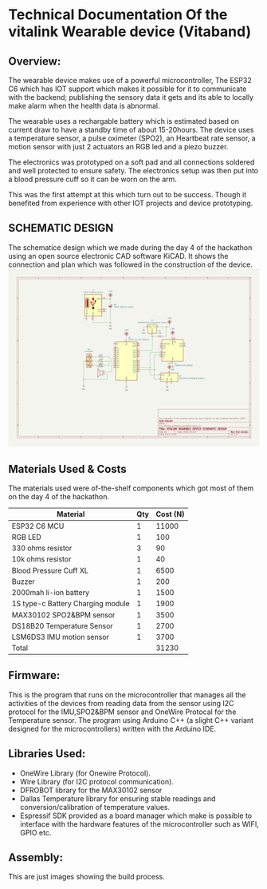 # Technical Documentation Of the vitalink Wearable device (Vitaband)

## Overview:
The wearable device makes use of a powerful microcontroller, The ESP32 C6 which has IOT support which makes it possible for it to communicate with the backend; publishing the sensory data it gets and its able to locally make alarm when the health data is abnormal.

The wearable uses a rechargable battery which is estimated based on current draw to have a standby time of about 15-20hours. The device uses a temperature sensor, a pulse oximeter (SPO2), an Heartbeat rate sensor, a motion sensor with just 2 actuators an RGB led and a piezo buzzer.

The electronics was prototyped on a soft pad and all connections soldered and well protected to ensure safety. The electronics setup was then put into a blood pressure cuff so it can be worn on the arm.

This was the first attempt at this which turn out to be success. Though it benefited from experience with other IOT projects and device prototyping.


## SCHEMATIC DESIGN
The schematice design which we made during the day 4 of the hackathon using an open source electronic CAD software KiCAD. It shows the connection and plan which was followed in the construction of the device.
![](Vitalink_wearable_schematic/schematic.jpg)

## Materials Used & Costs
The materials used were of-the-shelf components which got most of them on the day 4 of the hackathon.

| Material | Qty | Cost (N) |
|---|---|---|
|ESP32 C6 MCU| 1| 11000|
|RGB LED| 1 | 100|
|330 ohms resistor| 3 | 90|
|10k ohms resistor| 1 | 40|
|Blood Pressure Cuff XL|1 | 6500|
|Buzzer| 1 | 200|
|2000mah li-ion battery| 1 | 1500|
|1S type-c Battery Charging module| 1 | 1900|
|MAX30102 SPO2&BPM sensor| 1| 3500|
|DS18B20 Temperature Sensor| 1| 2700|
|LSM6DS3 IMU motion sensor| 1 | 3700|
|Total|| 31230|

## Firmware:
This is the program that runs on the microcontroller that manages all the activities of the devices from reading data from the sensor using I2C protocol for the IMU,SPO2&BPM sensor and OneWire Protocal for the Temperature sensor. The program using Arduino C++ (a slight C++ variant designed for the microcontrollers) written with the Arduino IDE.

## Libraries Used:
- OneWire Library (for Onewire Protocol).
- Wire Library (for I2C protocol communication).
- DFROBOT library for the MAX30102 sensor
- Dallas Temperature library for ensuring stable readings and conversion/calibration of temperature values.
- Espressif SDK provided as a board manager which make is possible to interface with the hardware features of the microcontroller such as WIFI, GPIO etc.

## Assembly:
This are just images showing the build process.
